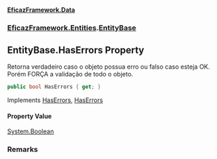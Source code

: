 #### [EficazFramework.Data](EficazFrameworkData.md 'EficazFramework Data')
### [EficazFramework.Entities](EficazFrameworkData.md#EficazFramework.Entities 'EficazFramework.Entities').[EntityBase](EficazFramework.Entities/EntityBase.md 'EficazFramework.Entities.EntityBase')

## EntityBase.HasErrors Property

Retorna verdadeiro caso o objeto possua erro ou falso caso esteja OK.  
Porém FORÇA a validação de todo o objeto.

```csharp
public bool HasErrors { get; }
```

Implements [HasErrors](https://docs.microsoft.com/en-us/dotnet/api/System.ComponentModel.INotifyDataErrorInfo.HasErrors 'System.ComponentModel.INotifyDataErrorInfo.HasErrors'), [HasErrors](https://docs.microsoft.com/en-us/dotnet/api/EficazFramework.Entities.IEntity.HasErrors 'EficazFramework.Entities.IEntity.HasErrors')

#### Property Value
[System.Boolean](https://docs.microsoft.com/en-us/dotnet/api/System.Boolean 'System.Boolean')

### Remarks